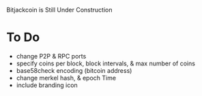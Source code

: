 
Bitjackcoin is Still Under Construction

To Do
===================
- change P2P & RPC ports
- specify coins per block, block intervals, & max number of coins
- base58check encoding (bitcoin address)
- change merkel hash, & epoch Time
- include branding icon
